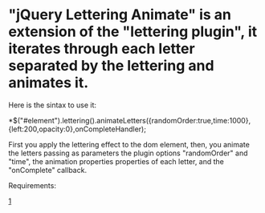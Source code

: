 "jQuery Lettering Animate" is an extension of the "lettering plugin", it iterates through each letter separated by the lettering and animates it.
====================
		
Here is the sintax to use it:
			
*$("#element").lettering().animateLetters({randomOrder:true,time:1000},{left:200,opacity:0},onCompleteHandler);
			
First you apply the lettering effect to the dom element, then, you animate the letters passing as parameters the plugin options "randomOrder" and "time", the animation properties properties of each letter, and the "onComplete" callback.
		
Requirements:

[1]
		
[1]: http://docs.jquery.com/Downloading_jQuery "jQuery Library"
[2]: http://daverupert.com/2010/09/lettering-js/ "Lettering Plugin"
[3]: http://www.giuliandrimba.com/labs/lettering-animate/ "Lettering Animate Plugin"
			
[4]: http://www.giuliandrimba.com/labs/lettering-animate/ "See the examples"